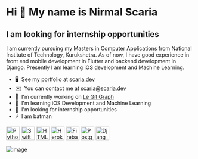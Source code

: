 Hi 👋 My name is Nirmal Scaria
==============================

I am looking for internship opportunities
--------------------

I am currently pursuing my Masters in Computer Applications from National Institute of Technology, Kurukshetra. As of now, I have good experience in front end mobile development in Flutter and backend development in Django. Presently I am learning iOS development and Machine Learning.

*   🖥️  See my portfolio at [scaria.dev](http://scaria.dev)
*   ✉️  You can contact me at [scaria@scaria.dev](mailto:scaria@scaria.dev)
*   🚀  I'm currently working on [Le Git Graph](https://github.com/NirmalScaria/le-git-graph)
*   🧠  I'm learning iOS Development and Machine Learning
*   🤝  I'm looking for internship opportunities
*   ⚡  I am batman

<a href="https://www.github.com/NirmalScaria" target="_blank" rel="noreferrer"></a>
                                <a href="https://www.python.org/" target="_blank" rel="noreferrer"><img src="https://raw.githubusercontent.com/danielcranney/readme-generator/main/public/icons/skills/python-colored.svg" width="36" height="36" alt="Python" /></a>
                                <a href="https://developer.apple.com/swift/" target="_blank" rel="noreferrer"><img src="https://raw.githubusercontent.com/danielcranney/readme-generator/main/public/icons/skills/swift-colored.svg" width="36" height="36" alt="Swift" /></a>
                                <a href="https://developer.mozilla.org/en-US/docs/Glossary/HTML5" target="_blank" rel="noreferrer"><img src="https://raw.githubusercontent.com/danielcranney/readme-generator/main/public/icons/skills/html5-colored.svg" width="36" height="36" alt="HTML5" /></a>
                                <a href="https://www.heroku.com/" target="_blank" rel="noreferrer"><img src="https://raw.githubusercontent.com/danielcranney/readme-generator/main/public/icons/skills/heroku-colored.svg" width="36" height="36" alt="Heroku" /></a>
                                <a href="https://firebase.google.com/" target="_blank" rel="noreferrer"><img src="https://raw.githubusercontent.com/danielcranney/readme-generator/main/public/icons/skills/firebase-colored.svg" width="36" height="36" alt="Firebase" /></a>
                                <a href="https://www.postgresql.org/" target="_blank" rel="noreferrer"><img src="https://raw.githubusercontent.com/danielcranney/readme-generator/main/public/icons/skills/postgresql-colored.svg" width="36" height="36" alt="PostgreSQL" /></a>
                                <a href="https://www.djangoproject.com/" target="_blank" rel="noreferrer"><img src="https://raw.githubusercontent.com/danielcranney/readme-generator/main/public/icons/skills/django-colored.svg" width="36" height="36" alt="Django" /></a>
                    </p>

![image](https://profile-counter.glitch.me/NirmalScaria/count.svg)

